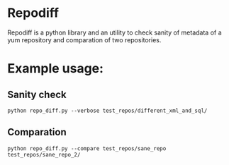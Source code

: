 Repodiff
========
Repodiff is a python library and an utility to check sanity of metadata of
a yum repository and comparation of two repositories.

Example usage:
==============

Sanity check
------------

    python repo_diff.py --verbose test_repos/different_xml_and_sql/


Comparation
-----------

    python repo_diff.py --compare test_repos/sane_repo test_repos/sane_repo_2/


